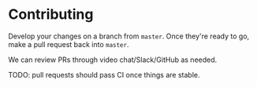 # Contributing
Develop your changes on a branch from `master`. Once they're ready to go,
make a pull request back into `master`. 

We can review PRs through video chat/Slack/GitHub as needed.

TODO: pull requests should pass CI once things are stable.
